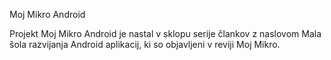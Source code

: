 Moj Mikro Android

Projekt Moj Mikro Android je nastal v sklopu serije člankov z naslovom Mala šola razvijanja Android aplikacij, ki so objavljeni v reviji Moj Mikro.
